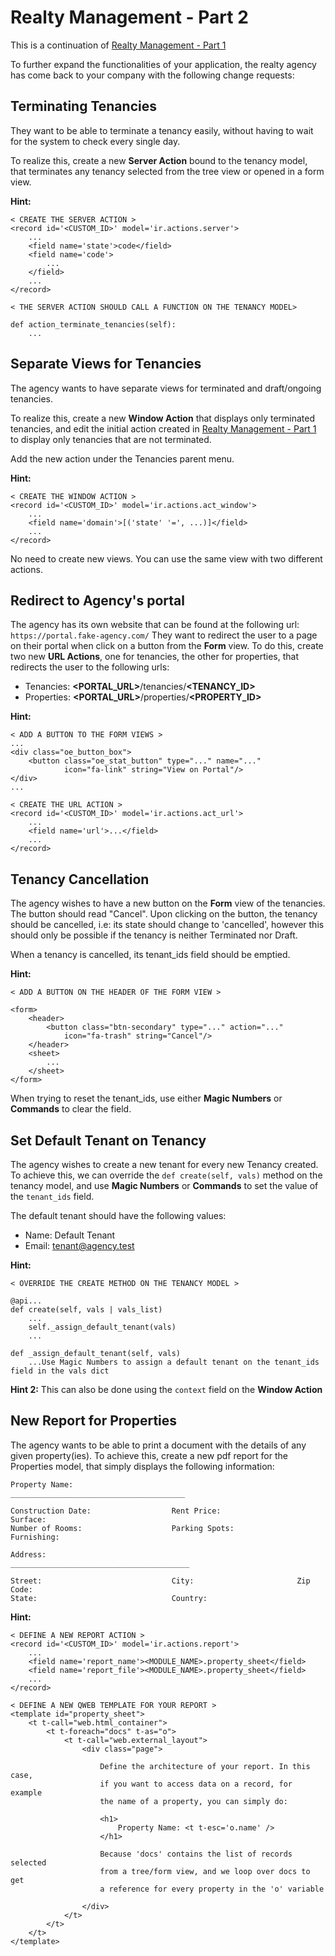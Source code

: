 # Realty Management - Part 2

This is a continuation of [Realty Management - Part 1](./realty_management.md)

To further expand the functionalities of your application, the realty agency has come back to your company with the following change requests:

## Terminating Tenancies

They want to be able to terminate a tenancy easily, without having to wait for the system to check every single day.

To realize this, create a new **Server Action** bound to the tenancy model, that terminates any tenancy selected from the tree view or opened in a form view.

**Hint:**

```
< CREATE THE SERVER ACTION >
<record id='<CUSTOM_ID>' model='ir.actions.server'>
    ...
    <field name='state'>code</field>
    <field name='code'>
        ...
    </field>
    ...
</record>

< THE SERVER ACTION SHOULD CALL A FUNCTION ON THE TENANCY MODEL>

def action_terminate_tenancies(self):
    ...

```

## Separate Views for Tenancies

The agency wants to have separate views for terminated and draft/ongoing tenancies.

To realize this, create a new **Window Action** that displays only terminated tenancies, and edit the initial action created in [Realty Management - Part 1](./realty_management.md#tenancies) to display only tenancies that are not terminated.

Add the new action under the Tenancies parent menu.

**Hint:**

```
< CREATE THE WINDOW ACTION >
<record id='<CUSTOM_ID>' model='ir.actions.act_window'>
    ...
    <field name='domain'>[('state' '=', ...)]</field>
    ...
</record>
```

No need to create new views. You can use the same view with two different actions.

## Redirect to Agency's portal

The agency has its own website that can be found at the following url: `https://portal.fake-agency.com/`
They want to redirect the user to a page on their portal when click on a button from the **Form** view.
To do this, create two new **URL Actions**, one for tenancies, the other for properties, that redirects the user to the following urls:

-   Tenancies: **<PORTAL_URL>**/tenancies/**<TENANCY_ID>**
-   Properties: **<PORTAL_URL>**/properties/**<PROPERTY_ID>**

**Hint:**

```
< ADD A BUTTON TO THE FORM VIEWS >
...
<div class="oe_button_box">
    <button class="oe_stat_button" type="..." name="..."
            icon="fa-link" string="View on Portal"/>
</div>
...

< CREATE THE URL ACTION >
<record id='<CUSTOM_ID>' model='ir.actions.act_url'>
    ...
    <field name='url'>...</field>
    ...
</record>
```

## Tenancy Cancellation

The agency wishes to have a new button on the **Form** view of the tenancies. The button should read "Cancel".
Upon clicking on the button, the tenancy should be cancelled, i.e: its state should change to 'cancelled', however this should only be possible if the tenancy is neither Terminated nor Draft.

When a tenancy is cancelled, its tenant_ids field should be emptied.

**Hint:**

```
< ADD A BUTTON ON THE HEADER OF THE FORM VIEW >

<form>
    <header>
        <button class="btn-secondary" type="..." action="..."
            icon="fa-trash" string="Cancel"/>
    </header>
    <sheet>
        ...
    </sheet>
</form>

```

When trying to reset the tenant_ids, use either **Magic Numbers** or **Commands** to clear the field.

## Set Default Tenant on Tenancy

The agency wishes to create a new tenant for every new Tenancy created.
To achieve this, we can override the `def create(self, vals)` method on the tenancy model, and use **Magic Numbers** or **Commands** to set the value of the `tenant_ids` field.

The default tenant should have the following values:

-   Name: Default Tenant
-   Email: tenant@agency.test

**Hint:**

```
< OVERRIDE THE CREATE METHOD ON THE TENANCY MODEL >

@api...
def create(self, vals | vals_list)
    ...
    self._assign_default_tenant(vals)
    ...

def _assign_default_tenant(self, vals)
    ...Use Magic Numbers to assign a default tenant on the tenant_ids field in the vals dict

```

**Hint 2:**
This can also be done using the `context` field on the **Window Action**

## New Report for Properties

The agency wants to be able to print a document with the details of any given property(ies).
To achieve this, create a new pdf report for the Properties model, that simply displays the following information:

```
Property Name:
_______________________________________

Construction Date:                  Rent Price:                 Surface:
Number of Rooms:                    Parking Spots:              Furnishing:

Address:
________________________________________

Street:                             City:                       Zip Code:
State:                              Country:

```

**Hint:**

```
< DEFINE A NEW REPORT ACTION >
<record id='<CUSTOM_ID>' model='ir.actions.report'>
    ...
    <field name='report_name'><MODULE_NAME>.property_sheet</field>
    <field name='report_file'><MODULE_NAME>.property_sheet</field>
    ...
</record>

< DEFINE A NEW QWEB TEMPLATE FOR YOUR REPORT >
<template id="property_sheet">
    <t t-call="web.html_container">
        <t t-foreach="docs" t-as="o">
            <t t-call="web.external_layout">
                <div class="page">

                    Define the architecture of your report. In this case,
                    if you want to access data on a record, for example
                    the name of a property, you can simply do:

                    <h1>
                        Property Name: <t t-esc='o.name' />
                    </h1>

                    Because 'docs' contains the list of records selected
                    from a tree/form view, and we loop over docs to get
                    a reference for every property in the 'o' variable

                </div>
            </t>
        </t>
    </t>
</template>

```
